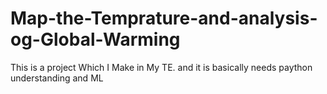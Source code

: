 # Map-the-Temprature-and-analysis-og-Global-Warming
This is a project Which I Make in My TE. and it is basically needs paython understanding and ML
